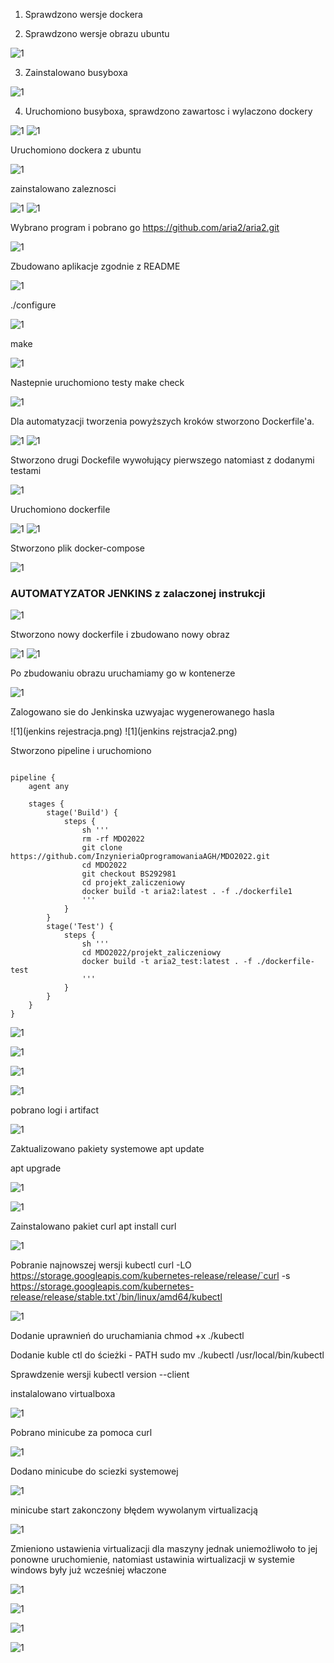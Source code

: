 1. Sprawdzono wersje dockera 

2. Sprawdzono wersje obrazu ubuntu 

![1](Screenshot_1.png)

3. Zainstalowano busyboxa
 
![1](Screenshot_2.png)

4. Uruchomiono busyboxa, sprawdzono zawartosc i wylaczono dockery 

![1](Screenshot_3.png)
![1](Screenshot_4.png)

Uruchomiono dockera z ubuntu

![1](Screenshot_5.png)

zainstalowano zaleznosci 

![1](Screenshot_6.png)
![1](Screenshot_7.png)

Wybrano program i pobrano go https://github.com/aria2/aria2.git

![1](Screenshot_8.png)

Zbudowano aplikacje zgodnie z README 

![1](Screenshot_9.png)

./configure 

![1](Screenshot_10.png)

make

![1](Screenshot_11.png)

Nastepnie uruchomiono testy make check 

![1](Screenshot_12.png)

Dla automatyzacji tworzenia powyższych kroków stworzono Dockerfile'a. 

![1](Screenshot_14.png)
![1](docscr.png)

Stworzono drugi Dockefile wywołujący pierwszego natomiast z dodanymi testami

![1](Screenshot_15.png)

Uruchomiono dockerfile 

![1](Screenshot_16.png)
![1](Screenshot_17.png)

Stworzono plik docker-compose

![1](Screenshot_18.png)


### AUTOMATYZATOR JENKINS z zalaczonej instrukcji 

![1](Screenshot_19.png)

Stworzono nowy dockerfile i zbudowano nowy obraz

![1](Screenshot_20.png)
![1](Screenshot_21.png)

Po zbudowaniu obrazu uruchamiamy go w kontenerze 

![1](Screenshot_22.png)

Zalogowano sie do Jenkinska uzwyajac wygenerowanego hasla 

![1](jenkins rejestracja.png)
![1](jenkins rejstracja2.png)

Stworzono pipeline i uruchomiono 
```

pipeline {
    agent any
    
    stages {
        stage('Build') {
            steps {
                sh '''
                rm -rf MDO2022
                git clone https://github.com/InzynieriaOprogramowaniaAGH/MDO2022.git
                cd MDO2022
                git checkout BS292981
                cd projekt_zaliczeniowy
                docker build -t aria2:latest . -f ./dockerfile1
                '''
            }
        }
        stage('Test') {
            steps {
                sh '''
                cd MDO2022/projekt_zaliczeniowy
                docker build -t aria2_test:latest . -f ./dockerfile-test
                '''
            }
        }
    }
}

```
![1](pipline_img.png)

![1](pipeline2.png)

![1](bluocean.png)

![1](blue2.png)

pobrano logi i artifact 

![1](log_artefact.png)

Zaktualizowano pakiety systemowe
apt update

apt upgrade

![1](update.png)

![1](upgrade.png)

Zainstalowano pakiet curl
apt install curl

![1](curl.png)

Pobranie najnowszej wersji kubectl
curl -LO https://storage.googleapis.com/kubernetes-release/release/`curl -s https://storage.googleapis.com/kubernetes-release/release/stable.txt`/bin/linux/amd64/kubectl

![1](curl2.png)

Dodanie uprawnień do uruchamiania
chmod +x ./kubectl

Dodanie kuble ctl do ścieżki - PATH
sudo mv ./kubectl /usr/local/bin/kubectl

Sprawdzenie wersji
kubectl version --client

instalalowano virtualboxa

![1](Screenshot_22.png)

Pobrano minicube za pomoca curl

![1](mini.png)

Dodano minicube do sciezki systemowej 

![1](sys.png)

minicube start zakonczony błędem wywolanym virtualizacją 

![1](error.png)

Zmieniono ustawienia virtualizacji dla maszyny jednak uniemożliwoło to jej ponowne uruchomienie,
natomiast ustawinia wirtualizacji w systemie windows były już wcześniej właczone

![1](virt.png)

![1](error.png)

![1](error2.png)

![1](error3.png)





